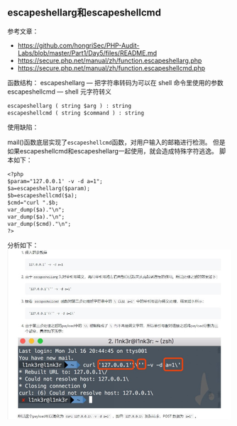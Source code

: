 ## escapeshellarg和escapeshellcmd

参考文章：
- https://github.com/hongriSec/PHP-Audit-Labs/blob/master/Part1/Day5/files/README.md
- https://secure.php.net/manual/zh/function.escapeshellarg.php
- https://secure.php.net/manual/zh/function.escapeshellcmd.php

函数结构：
escapeshellarg — 把字符串转码为可以在 shell 命令里使用的参数
escapeshellcmd — shell 元字符转义
```
escapeshellarg ( string $arg ) : string
escapeshellcmd ( string $command ) : string
```

使用缺陷：

mail()函数底层实现了`escapeshellcmd`函数，对用户输入的邮箱进行检测。
但是如果escapeshellcmd和escapeshellarg一起使用，就会造成特殊字符逃逸。
脚本如下：
```
<?php
$param="127.0.0.1' -v -d a=1";
$a=escapeshellarg($param);
$b=escapeshellcmd($a);
$cmd="curl ".$b;
var_dump($a)."\n";
var_dump($a)."\n";
var_dump($cmd)."\n";
?>
```
分析如下：
![](/images/19-1-20_2018总结-PHP篇_escapeshellcmd1.jpg)
